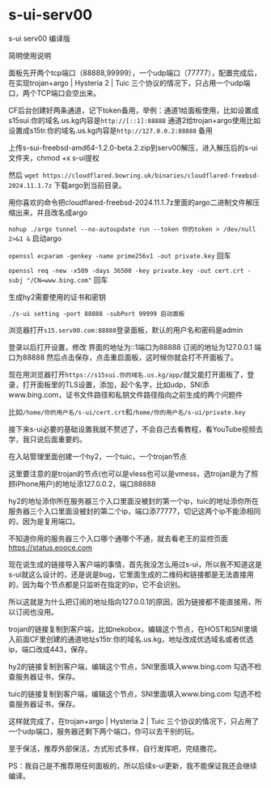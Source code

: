 # s-ui-serv00
s-ui serv00 编译版

简明使用说明

面板先开两个tcp端口（88888,99999），一个udp端口（77777），配置完成后，在实现trojan+argo | Hysteria 2 | Tuic 三个协议的情况下，只占用一个udp端口，两个TCP端口会空出来。

CF后台创建好两条通道，记下token备用，举例：通道1给面板使用，比如设置成s15sui.你的域名.us.kg内容是`http://[::1]:88888` 通道2给trojan+argo使用比如设置成s15tr.你的域名.us.kg内容是`http://127.0.0.2:88888` 备用

上传s-sui-freebsd-amd64-1.2.0-beta.2.zip到serv00解压，进入解压后的s-ui文件夹，chmod +x s-ui提权

然后 `wget https://cloudflared.bowring.uk/binaries/cloudflared-freebsd-2024.11.1.7z` 下载argo到当前目录。

用你喜欢的命令把cloudflared-freebsd-2024.11.1.7z里面的argo二进制文件解压缩出来，并且改名成argo

`nohup ./argo tunnel --no-autoupdate run --token 你的token > /dev/null 2>&1 &`  启动argo

`openssl ecparam -genkey -name prime256v1 -out private.key` 回车

`openssl req -new -x509 -days 36500 -key private.key -out cert.crt -subj "/CN=www.bing.com"` 回车

生成hy2需要使用的证书和密钥

```
./s-ui setting -port 88888 -subPort 99999 启动面板
```

浏览器打开`s15.serv00.com:88888`登录面板，默认的用户名和密码是admin

登录以后打开设置，修改 界面的地址为::1端口为88888  订阅的地址为127.0.0.1 端口为88888 然后点击保存，点击重启面板，这时候你就会打不开面板了。

现在用浏览器打开`https://s15sui.你的域名.us.kg/app/`就又能打开面板了，登录，打开面板里的TLS设置，添加，起个名字，比如udp，SNI添www.bing.com，证书文件路径和私钥文件路径指向之前生成的两个问题件

比如`/home/你的用户名/s-ui/cert.crt`和`/home/你的用户名/s-ui/private.key`

接下来s-ui必要的基础设置我就不赘述了，不会自己去看教程，看YouTube视频去学，我只说后面重要的。

在入站管理里面创建一个hy2，一个tuic，一个trojan节点

这里要注意的是trojan的节点(也可以是vless也可以是vmess，选trojan是为了照顾iPhone用户)的地址添127.0.0.2，端口88888

hy2的地址添你所在服务器三个入口里面没被封的第一个ip，tuic的地址添你所在服务器三个入口里面没被封的第二个ip，端口添77777，切记这两个ip不能添相同的，因为是复用端口。

不知道你用的服务器三个入口哪个通哪个不通，就去看老王的监控页面 https://status.eooce.com

现在说生成的链接导入客户端的事情，首先我没怎么用过s-ui，所以我不知道这是s-ui就这么设计的，还是说是bug，它里面生成的二维码和链接都是无法直接用的，因为每个节点都是只监听在指定的ip，它不会识别。

所以这就是为什么把订阅的地址指向127.0.0.1的原因，因为链接都不能直接用，所以订阅也没用。

trojan的链接复制到客户端，比如nekobox，编辑这个节点，在HOST和SNI里填入前面CF里创建的通道地址s15tr.你的域名.us.kg，地址改成优选域名或者优选ip，端口改成443，保存。

hy2的链接复制到客户端，编辑这个节点，SNI里面填入www.bing.com 勾选不检查服务器证书，保存。

tuic的链接复制到客户端，编辑这个节点，SNI里面填入www.bing.com 勾选不检查服务器证书，保存。

这样就完成了，在trojan+argo | Hysteria 2 | Tuic 三个协议的情况下，只占用了一个udp端口，服务器还剩下两个端口，你可以去干别的玩。

至于保活，推荐外部保活，方式形式多样，自行发挥吧，完结撒花。

PS：我自己是不推荐用任何面板的，所以后续s-ui更新，我不能保证我还会继续编译。
